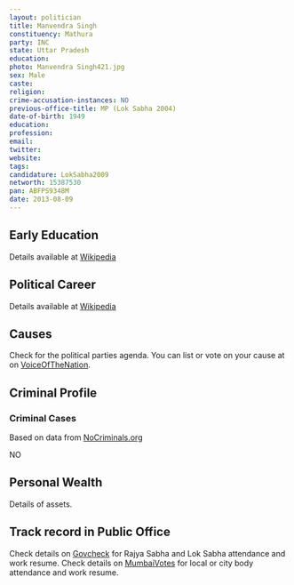 ```yaml
---
layout: politician
title: Manvendra Singh
constituency: Mathura
party: INC
state: Uttar Pradesh
education: 
photo: Manvendra Singh421.jpg
sex: Male
caste: 
religion: 
crime-accusation-instances: NO
previous-office-title: MP (Lok Sabha 2004)
date-of-birth: 1949
education:  
profession: 
email: 
twitter:
website: 
tags: 
candidature: LokSabha2009
networth: 15387530
pan: ABFPS9348M
date: 2013-08-09
---
```


## Early Education
Details available at [Wikipedia](http://www.wikipedia.org/wiki/)

## Political Career
Details available at [Wikipedia](http://www.wikipedia.org/wiki/)

## Causes 
Check for the political parties agenda. You can list or vote on your cause at on [VoiceOfTheNation](http://www.voiceofthenation.org).

## Criminal Profile

### Criminal Cases
Based on data from [NoCriminals.org](http://www.nocriminals.org)

NO

## Personal Wealth
Details of assets.

## Track record in Public Office
Check details on [Govcheck](http://www.govcheck.org) for Rajya Sabha and Lok Sabha attendance and work resume. Check details on [MumbaiVotes](http://www.mumbaivotes.org) for local or city body attendance and work resume.
		